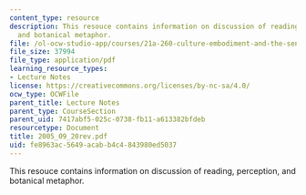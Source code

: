 ```yaml
---
content_type: resource
description: This resouce contains information on discussion of reading, perception,
  and botanical metaphor.
file: /ol-ocw-studio-app/courses/21a-260-culture-embodiment-and-the-senses-fall-2005/fe8963ac5649acabb4c4843980ed5037_2005_09_20rev.pdf
file_size: 37994
file_type: application/pdf
learning_resource_types:
- Lecture Notes
license: https://creativecommons.org/licenses/by-nc-sa/4.0/
ocw_type: OCWFile
parent_title: Lecture Notes
parent_type: CourseSection
parent_uid: 7417abf5-025c-0738-fb11-a613382bfdeb
resourcetype: Document
title: 2005_09_20rev.pdf
uid: fe8963ac-5649-acab-b4c4-843980ed5037
---
```

This resouce contains information on discussion of reading, perception, and botanical metaphor.